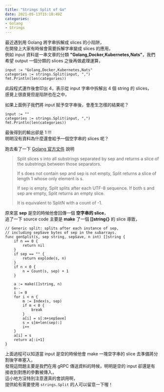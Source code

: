 ```yaml
---
title: "Strings Split of Go"
date: 2021-05-13T15:10:49Z
categories:
- Golang
- Strings
---
```

最近遇到用 Golang 將字串拆解成 slices 的小陷阱，  
在開發上大家有時候會需要拆解字串變成 slices 的應用，  
例如 input 資料是一串文章的分類 **"Golang,Docker,Kubernetes,Nats"**，我們希望 output 一個分類的 slices 之後再做處理運算，  

```Golang
input := "Golang,Docker,Kubernetes,Nats"
categories := strings.Split(input, ",")
fmt.Println(len(categories))
```

此段程式運作後會印出 4，表示從 input 字串中拆解出 4 個 string 的 slices，  
感覺上很直覺但是陷阱也在之中，

如果上面例子我們將 input 賦予空字串後，會產生怎樣的結果呢？

```Golang
input := ""
categories := strings.Split(input, ",")
fmt.Println(len(categories))
```

最後得到的輸出卻是 1 !!!  
明明沒有資料為什麼還會給予一個空字串的 slices 呢？

跑去看了一下 [Golang 官方文件](https://golang.org/pkg/strings/#Split) 說明


> Split slices s into all substrings separated by sep and returns a slice of the substrings between those separators.
>
> If s does not contain sep and sep is not empty, Split returns a slice of length 1 whose only element is s.
>
> If sep is empty, Split splits after each UTF-8 sequence. If both s and sep are empty, Split returns an empty slice.
>
> It is equivalent to SplitN with a count of -1.

原來當 **sep** 是空的時候他會回傳一個 **空字串的 slice**，  
追了一下 source code 主要是 **make** 了一個 **[]string{}** 的 slice 導致，

```Golang
// Generic split: splits after each instance of sep,
// including sepSave bytes of sep in the subarrays.
func genSplit(s, sep string, sepSave, n int) []string {
	if n == 0 {
		return nil
	}
	if sep == "" {
		return explode(s, n)
	}
	if n < 0 {
		n = Count(s, sep) + 1
	}

	a := make([]string, n)
	n--
	i := 0
	for i < n {
		m := Index(s, sep)
		if m < 0 {
			break
		}
		a[i] = s[:m+sepSave]
		s = s[m+len(sep):]
		i++
	}
	a[i] = s
	return a[:i+1]
}
```

上面過程可以知道當 input 是空的時候他會 make 一塊空字串的 slice 去準備將分割後字串塞入，  
發現這問題主要是我們在用 gRPC 傳送資料的時候，明明是空的 input 卻還是有接收到對應的參數被傳入，  
這小地方沒特別注意還真的會誤用啊，  
提供給有需要使用 `strings.Split` 的人可以留意一下喔！

